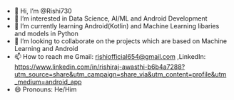 - 👋 Hi, I’m @Rishi730
- 👀 I’m interested in Data Science, AI/ML and Android Development 
- 🌱 I’m currently learning Android(Kotlin) and Machine Learning libaries and models in Python
- 💞️ I’m looking to collaborate on the projects which are based on Machine Learning and Android 
- 📫 How to reach me Gmail: rishiofficial654@gmail.com ,LinkedIn: https://www.linkedin.com/in/rishiraj-awasthi-b6b4a7288?utm_source=share&utm_campaign=share_via&utm_content=profile&utm_medium=android_app
- 😄 Pronouns: He/Him


<!---
Rishi730/Rishi730 is a ✨ special ✨ repository because its `README.md` (this file) appears on your GitHub profile.
You can click the Preview link to take a look at your changes.
--->
